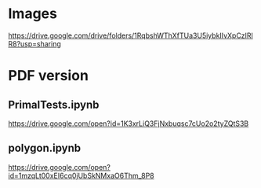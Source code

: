 # Images
https://drive.google.com/drive/folders/1RqbshWThXfTUa3U5iybkIIvXpCzIRlR8?usp=sharing

# PDF version
## PrimalTests.ipynb
https://drive.google.com/open?id=1K3xrLiQ3FjNxbuqsc7cUo2o2tyZQtS3B
## polygon.ipynb
https://drive.google.com/open?id=1mzqLt00xEI6cq0jUbSkNMxaO6Thm_8P8


